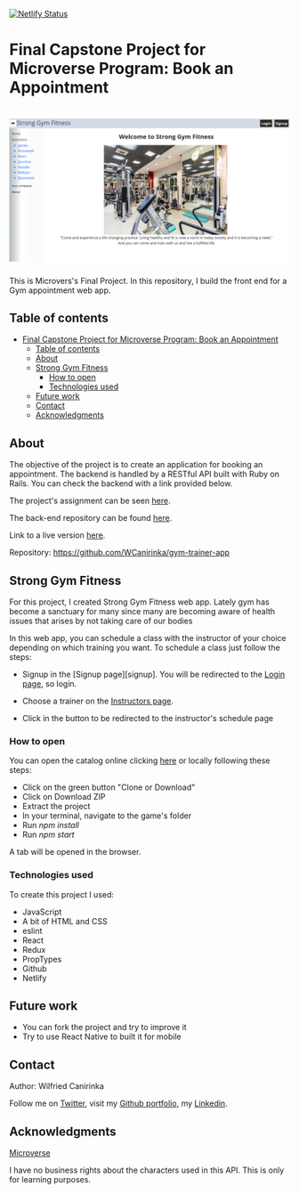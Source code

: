 [![Netlify Status](https://api.netlify.com/api/v1/badges/29dde66e-1805-4050-b689-0f9836b1a9fe/deploy-status)](https://app.netlify.com/sites/eloquent-goodall-b5190e/deploys)

# Final Capstone Project for Microverse Program: Book an Appointment

<h1 align="center"><img src="https://raw.githubusercontent.com/WCanirinka/gym-trainer-app/feature-app/public/content/homepage.png"></h1>

This is Microvers's Final Project. 
In this repository, I build the front end for a Gym appointment web app.


## Table of contents

- [Final Capstone Project for Microverse Program: Book an Appointment](#final-capstone-project-for-microverse-program-book-an-appointment)
  - [Table of contents](#table-of-contents)
  - [About](#about)
  - [Strong Gym Fitness](#strong-gym-fitness)
    - [How to open](#how-to-open)
    - [Technologies used](#technologies-used)
  - [Future work](future-work)
  - [Contact](#contact)
  - [Acknowledgments](#acknowledgments)


## About 

The objective of the project is to create an application for booking an appointment. The backend is handled by a RESTful API built with Ruby on Rails. You can check the backend with a link provided below.

The project's assignment can be seen [here][assignment].

The back-end repository can be found [here][back-end].

Link to a live version [here][live-version].

Repository: https://github.com/WCanirinka/gym-trainer-app


## Strong Gym Fitness

For this project, I created Strong Gym Fitness web app. Lately gym has become a sanctuary for many since many are becoming aware of health issues that arises by not taking care of our bodies

In this web app, you can schedule a class with the instructor of your choice depending on which training you want. To schedule a class just follow the steps:

* Signup in the [Signup page][signup]. You will be redirected to the [Login page][login], so login.

* Choose a trainer on the [Instructors page][instructors].

* Click in the button to be redirected to the instructor's schedule page


### How to open

You can open the catalog online clicking [here][live-version] or locally following these steps:

* Click on the green button "Clone or Download"
* Click on Download ZIP
* Extract the project
* In your terminal, navigate to the game's folder
* Run *npm install*
* Run *npm start*

A tab will be opened in the browser.


### Technologies used

To create this project I used:

* JavaScript
* A bit of HTML and CSS
* eslint
* React
* Redux
* PropTypes
* Github
* Netlify


## Future work

- You can fork the project and try to improve it
- Try to use React Native to built it for mobile



## Contact

Author: Wilfried Canirinka

Follow me on [Twitter][wil-twitter],  visit my [Github portfolio][wil-github], my [Linkedin][wil-linkedin].


## Acknowledgments

[Microverse][mcvs]

I have no business rights about the characters used in this API. This is only for learning purposes.


<!-- Links -->
[assignment]: https://www.notion.so/Final-Capstone-Project-Book-an-Appointment-41ded2ee99ff4fe4becf91acb332ca26
[live-version]: https://gym-trainer-app.netlify.app/
[back-end]: https://github.com/WCanirinka/trainers-api
[mcvs]: https://www.microverse.org/
[wil-github]: https://github.com/WCanirinka
[wil-twitter]: https://twitter.com/WCanirinka
[wil-linkedin]: https://www.linkedin.com/in/wilfried-canirinka/

[sigup]: https://gym-trainer-app.netlify.app/signup
[login]: https://gym-trainer-app.netlify.app/login
[instructors]: https://gym-trainer-app.netlify.app/instructors